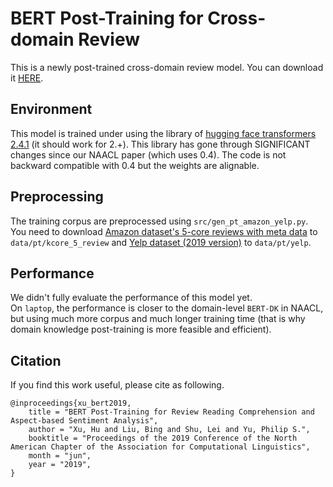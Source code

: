 # BERT Post-Training for Cross-domain Review

This is a newly post-trained cross-domain review model.  You can download it [HERE](https://drive.google.com/file/d/1YbiI9W3acj4d9JbCbu_SmRjz_tNyShYV/view?usp=sharing).


## Environment
This model is trained under using the library of [hugging face transformers 2.4.1](https://github.com/huggingface/transformers) (it should work for 2.+).
This library has gone through SIGNIFICANT changes since our NAACL paper (which uses 0.4).
The code is not backward compatible with 0.4 but the weights are alignable.

## Preprocessing
The training corpus are preprocessed using `src/gen_pt_amazon_yelp.py`.  
You need to download [Amazon dataset's 5-core reviews with meta data](http://jmcauley.ucsd.edu/data/amazon/links.html) to `data/pt/kcore_5_review` and [Yelp dataset (2019 version)](https://www.yelp.com/dataset/challenge) to `data/pt/yelp`.

## Performance
We didn't fully evaluate the performance of this model yet.  
On `laptop`, the performance is closer to the domain-level `BERT-DK` in NAACL, but using much more corpus and much longer training time (that is why domain knowledge post-training is more feasible and efficient).

## Citation
If you find this work useful, please cite as following.
```
@inproceedings{xu_bert2019,
    title = "BERT Post-Training for Review Reading Comprehension and Aspect-based Sentiment Analysis",
    author = "Xu, Hu and Liu, Bing and Shu, Lei and Yu, Philip S.",
    booktitle = "Proceedings of the 2019 Conference of the North American Chapter of the Association for Computational Linguistics",
    month = "jun",
    year = "2019",
}
```
